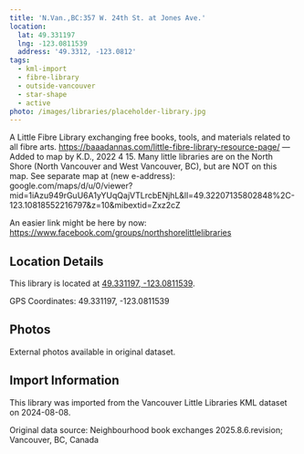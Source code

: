 ```yaml
---
title: 'N.Van.,BC:357 W. 24th St. at Jones Ave.'
location:
  lat: 49.331197
  lng: -123.0811539
  address: '49.3312, -123.0812'
tags:
  - kml-import
  - fibre-library
  - outside-vancouver
  - star-shape
  - active
photo: /images/libraries/placeholder-library.jpg
---
```

A Little Fibre Library exchanging free books, tools, and materials related to all fibre arts. 
https://baaadannas.com/little-fibre-library-resource-page/
—Added to map by K.D., 2022 4 15.
Many little libraries are on the North Shore (North Vancouver and West Vancouver, BC),
but are NOT on this map.
See separate map at (new e-address):
google.com/maps/d/u/0/viewer?mid=1iAzu949rGuU6A1yYUqQajVTLrcbENjhL&ll=49.32207135802848%2C-123.10818552216797&z=10&mibextid=Zxz2cZ

An easier link might be here by now:
https://www.facebook.com/groups/northshorelittlelibraries

## Location Details

This library is located at [49.331197, -123.0811539](https://www.google.com/maps?q=49.331197,-123.0811539).

GPS Coordinates: 49.331197, -123.0811539

## Photos

External photos available in original dataset.

## Import Information

This library was imported from the Vancouver Little Libraries KML dataset on 2024-08-08.

Original data source: Neighbourhood book exchanges 2025.8.6.revision; Vancouver, BC, Canada
